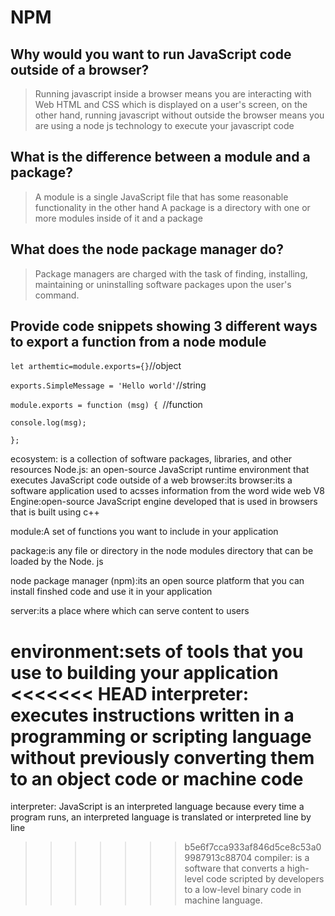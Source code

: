 # NPM 

## Why would you want to run JavaScript code outside of a browser?

>Running javascript inside a browser means you are interacting with Web HTML and CSS which is displayed on a user's screen, on the other hand, running javascript without outside the browser means you are using a node js technology to execute your javascript code 

## What is the difference between a module and a package?

>A module is a single JavaScript file that has some reasonable functionality in the other hand  A package is a directory with one or more modules inside of it and a package

## What does the node package manager do?

>Package managers are charged with the task of finding, installing, maintaining or uninstalling software packages upon the user's command.

## Provide code snippets showing 3 different ways to export a function from a node module

`let arthemtic=module.exports={}`//object

`exports.SimpleMessage = 'Hello world'`//string

`module.exports = function (msg) { `//function

`console.log(msg);`

`};`

ecosystem: is a collection of software packages, libraries, and other resources 
Node.js: an open-source JavaScript runtime environment that executes JavaScript code outside of a web browser:its 
browser:its a software application used to acsses information from the word wide web
V8 Engine:open-source JavaScript engine developed that is used in browsers that is built using c++

module:A set of functions you want to include in your application

package:is any file or directory in the node modules directory that can be loaded by the Node. js 

node package manager (npm):its an open source platform that you can install finshed code and use it in your application 

server:its a place where  which can serve content to users

environment:sets of  tools that you use to building your application
<<<<<<< HEAD
interpreter: executes instructions written in a programming or scripting language without previously converting them to an object code or machine code
=======

interpreter: JavaScript is an interpreted language because every time a program runs, an interpreted language is translated or interpreted  line by line

>>>>>>> b5e6f7cca933af846d5ce8c53a09987913c88704
compiler: is a software that converts a high-level code scripted by developers to a low-level binary code in machine language.

